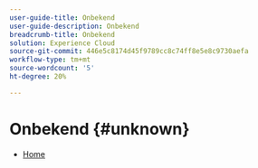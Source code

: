 ```yaml
---
user-guide-title: Onbekend
user-guide-description: Onbekend
breadcrumb-title: Onbekend
solution: Experience Cloud
source-git-commit: 446e5c8174d45f9789cc8c74ff8e5e8c9730aefa
workflow-type: tm+mt
source-wordcount: '5'
ht-degree: 20%

---
```


# Onbekend {#unknown}

* [Home](home.md)
